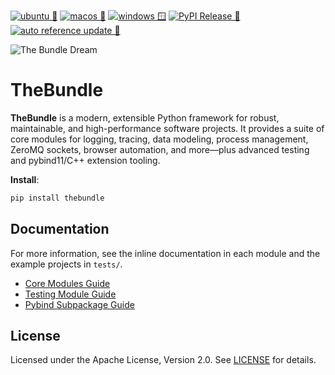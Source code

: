 [![ubuntu 🐧](https://github.com/HorusElohim/TheBundle/actions/workflows/python-ubuntu.yml/badge.svg?branch=main)](https://github.com/HorusElohim/TheBundle/actions/workflows/python-ubuntu.yml)
[![macos 🍏](https://github.com/HorusElohim/TheBundle/actions/workflows/python-darwin.yml/badge.svg)](https://github.com/HorusElohim/TheBundle/actions/workflows/python-darwin.yml)
[![windows 🪟](https://github.com/HorusElohim/TheBundle/actions/workflows/python-windows.yml/badge.svg)](https://github.com/HorusElohim/TheBundle/actions/workflows/python-windows.yml)
[![PyPI Release 🐍](https://github.com/HorusElohim/TheBundle/actions/workflows/publish-pypi.yml/badge.svg)](https://github.com/HorusElohim/TheBundle/actions/workflows/publish-pypi.yml)
[![auto reference update 🔄](https://github.com/HorusElohim/TheBundle/actions/workflows/auto-reference-update.yml/badge.svg)](https://github.com/HorusElohim/TheBundle/actions/workflows/auto-reference-update.yml)

![The Bundle Dream](thebundle.gif)

# TheBundle

**TheBundle** is a modern, extensible Python framework for robust, maintainable, and high-performance software projects. It provides a suite of core modules for logging, tracing, data modeling, process management, ZeroMQ sockets, browser automation, and more—plus advanced testing and pybind11/C++ extension tooling.

**Install**:  
```sh
pip install thebundle
```

## Documentation
For more information, see the inline documentation in each module and the example projects in `tests/`.
- [Core Modules Guide](src/bundle/core/README.md)
- [Testing Module Guide](src/bundle/testing/README.md)
- [Pybind Subpackage Guide](src/bundle/pybind/README.md)


## License

Licensed under the Apache License, Version 2.0. See [LICENSE](LICENSE) for details.




